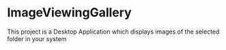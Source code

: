 # ImageViewingGallery
This project is a Desktop Application which displays images of the selected folder in your system

